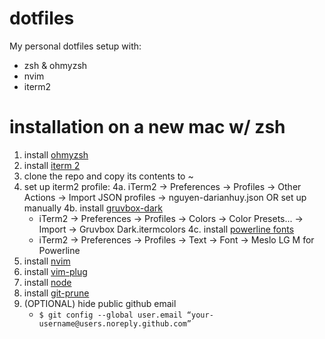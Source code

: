# dotfiles
My personal dotfiles setup with:
- zsh & ohmyzsh
- nvim
- iterm2

# installation on a new mac w/ zsh
1. install [ohmyzsh](https://github.com/ohmyzsh/ohmyzsh#basic-installation)
2. install [iterm 2](https://iterm2.com/downloads.html)
3. clone the repo and copy its contents to ~ 
4. set up iterm2 profile:
   4a. iTerm2 -> Preferences -> Profiles -> Other Actions -> Import JSON profiles -> nguyen-darianhuy.json
   OR set up manually
   4b. install [gruvbox-dark](https://github.com/mbadolato/iTerm2-Color-Schemes/blob/master/schemes/Gruvbox%20Dark.itermcolors)
      - iTerm2 -> Preferences -> Profiles -> Colors -> Color Presets... -> Import -> Gruvbox Dark.itermcolors
   4c. install [powerline fonts](https://github.com/powerline/fonts#quick-installation)
      - iTerm2 -> Preferences -> Profiles -> Text -> Font -> Meslo LG M for Powerline
5. install [nvim](https://github.com/neovim/neovim/wiki/Installing-Neovim#homebrew-on-macos-or-linux)
6. install [vim-plug](https://github.com/junegunn/vim-plug#neovim)
7. install [node](https://nodejs.org/en/download/package-manager/#macos)
8. install [git-prune](https://github.com/diazod/git-prune#oh-my-zsh)
9. (OPTIONAL) hide public github email
   - `$ git config --global user.email “your-username@users.noreply.github.com”`
